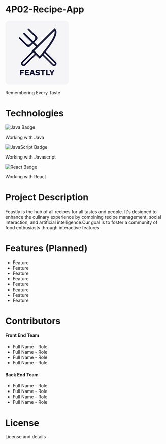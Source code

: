# 4P02-Recipe-App 
<!--<img width="333" alt="image" src="https://github.com/user-attachments/assets/4cebc6b0-63f0-494c-997f-21311c0b2a0f" />-->

<!DOCTYPE html>
<html lang="en">
<head>
    <meta charset="UTF-8">
    <meta name="viewport" content="width=device-width, initial-scale=1.0">
    <img src="Logo.png" alt="Project Logo" width="200">
    <p>Remembering Every Taste</p>
</head>
<body>
    <h1>Technologies</h1>
    <img src="https://img.shields.io/badge/Java-007396?style=for-the-badge&logo=java&logoColor=white" alt="Java Badge"></img>
    <p>Working with Java</p>
    <img src="https://img.shields.io/badge/JavaScript-F7DF1E?style=for-the-badge&logo=javascript&logoColor=black" alt="JavaScript Badge"></img>
    <p>Working with Javascript</p>
    <img src="https://img.shields.io/badge/React-61DAFB?style=for-the-badge&logo=react&logoColor=black" alt="React Badge"></img>
    <p>Working with React</p>
    <h1>Project Description</h1>
    <p>Feastly is the hub of all recipes for all tastes and people. It's designed to enhance
the culinary experience by combining recipe management, social interaction, and artificial
intelligence.Our goal is to foster a community of food enthusiasts through interactive features</p>

<h1>Features (Planned)</h1>
<ul>
    <li>Feature</li>
    <li>Feature</li>
    <li>Feature</li>
    <li>Feature</li>
    <li>Feature</li>
    <li>Feature</li>
    <li>Feature</li>
    <li>Feature</li>
</ul>

<h1>Contributors</h1>
<h4>Front End Team</h4>
<ul>
    <li>Full Name - Role</li>
    <li>Full Name - Role</li>
    <li>Full Name - Role</li>
    <li>Full Name - Role</li>
</ul>
<h4>Back End Team</h4>
<ul>
    <li>Full Name - Role</li>
    <li>Full Name - Role</li>
    <li>Full Name - Role</li>
    <li>Full Name - Role</li>
</ul>

<h1>License</h1>
<p>License and details</p>
</body>
</html>

